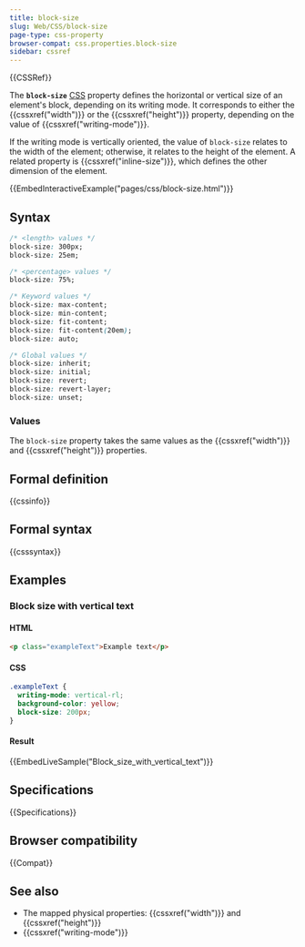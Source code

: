 ```yaml
---
title: block-size
slug: Web/CSS/block-size
page-type: css-property
browser-compat: css.properties.block-size
sidebar: cssref
---
```


{{CSSRef}}

The **`block-size`** [CSS](/en-US/docs/Web/CSS) property defines the horizontal or vertical size of an element's block, depending on its writing mode. It corresponds to either the {{cssxref("width")}} or the {{cssxref("height")}} property, depending on the value of {{cssxref("writing-mode")}}.

If the writing mode is vertically oriented, the value of `block-size` relates to the width of the element; otherwise, it relates to the height of the element. A related property is {{cssxref("inline-size")}}, which defines the other dimension of the element.

{{EmbedInteractiveExample("pages/css/block-size.html")}}

## Syntax

```css
/* <length> values */
block-size: 300px;
block-size: 25em;

/* <percentage> values */
block-size: 75%;

/* Keyword values */
block-size: max-content;
block-size: min-content;
block-size: fit-content;
block-size: fit-content(20em);
block-size: auto;

/* Global values */
block-size: inherit;
block-size: initial;
block-size: revert;
block-size: revert-layer;
block-size: unset;
```

### Values

The `block-size` property takes the same values as the {{cssxref("width")}} and {{cssxref("height")}} properties.

## Formal definition

{{cssinfo}}

## Formal syntax

{{csssyntax}}

## Examples

### Block size with vertical text

#### HTML

```html
<p class="exampleText">Example text</p>
```

#### CSS

```css
.exampleText {
  writing-mode: vertical-rl;
  background-color: yellow;
  block-size: 200px;
}
```

#### Result

{{EmbedLiveSample("Block_size_with_vertical_text")}}

## Specifications

{{Specifications}}

## Browser compatibility

{{Compat}}

## See also

- The mapped physical properties: {{cssxref("width")}} and {{cssxref("height")}}
- {{cssxref("writing-mode")}}
